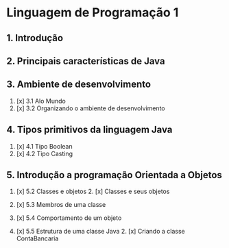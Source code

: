 # Linguagem de Programação 1

## 1. Introdução

## 2. Principais características de Java

## 3. Ambiente de desenvolvimento

1. [x] 3.1 Alo Mundo
1. [x] 3.2 Organizando o ambiente de desenvolvimento

## 4. Tipos primitivos da linguagem Java

1. [x] 4.1 Tipo Boolean
1. [x] 4.2 Tipo Casting

## 5. Introdução a programação Orientada a Objetos

1. [x] 5.2 Classes e objetos
   2. [x] Classes e seus objetos

1. [x] 5.3 Membros de uma classe
   
1. [x] 5.4 Comportamento de um objeto
   
1. [x] 5.5 Estrutura de uma classe Java
   2. [x]  Criando a classe ContaBancaria

